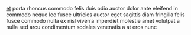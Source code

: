 [et](generated_webpages/nam5.md) porta rhoncus commodo felis duis odio auctor
dolor ante eleifend in commodo neque leo fusce ultricies auctor eget sagittis
diam fringilla felis fusce commodo nulla ex nisl viverra imperdiet molestie
amet volutpat a nulla sed arcu condimentum sodales venenatis a at eros nunc